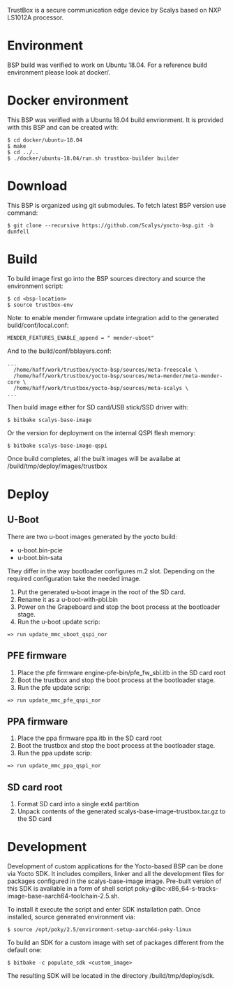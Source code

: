 TrustBox is a secure communication edge device by Scalys based on NXP LS1012A processor.

# Environment

BSP build was verified to work on Ubuntu 18.04. For a reference build environment
please look at docker/.

# Docker environment

This BSP was verified with a Ubuntu 18.04 build envrionment. It is provided with this BSP and can be created with:

```
$ cd docker/ubuntu-18.04
$ make
$ cd ../..
$ ./docker/ubuntu-18.04/run.sh trustbox-builder builder
```

# Download

This BSP is organized using git submodules. To fetch latest BSP version use command:
```
$ git clone --recursive https://github.com/Scalys/yocto-bsp.git -b dunfell
```

# Build

To build image first go into the BSP sources directory and source the environment script:
```
$ cd <bsp-location>
$ source trustbox-env
```

Note: to enable mender firmware update integration add to the generated build/conf/local.conf:
```
MENDER_FEATURES_ENABLE_append = " mender-uboot"
```
And to the build/conf/bblayers.conf:
```
...
  /home/haff/work/trustbox/yocto-bsp/sources/meta-freescale \
  /home/haff/work/trustbox/yocto-bsp/sources/meta-mender/meta-mender-core \
  /home/haff/work/trustbox/yocto-bsp/sources/meta-scalys \
...
```

Then build image either for SD card/USB stick/SSD driver with:
```
$ bitbake scalys-base-image
```

Or the version for deployment on the internal QSPI flesh memory:
```
$ bitbake scalys-base-image-qspi
```

Once build completes, all the built images will be availabe at <BSP>/build/tmp/deploy/images/trustbox


# Deploy

## U-Boot

There are two u-boot images generated by the yocto build:

- u-boot.bin-pcie
- u-boot.bin-sata

They differ in the way bootloader configures m.2 slot. Depending on the required
configuration take the needed image.

1. Put the generated u-boot image in the root of the SD card.
2. Rename it as a u-boot-with-pbl.bin
3. Power on the Grapeboard and stop the boot process at the bootloader stage.
4. Run the u-boot update scrip:
```
=> run update_mmc_uboot_qspi_nor
```

## PFE firmware

1. Place the pfe firmware engine-pfe-bin/pfe_fw_sbl.itb in the SD card root
2. Boot the trustbox and stop the boot process at the bootloader stage.
3. Run the pfe update scrip:
```
=> run update_mmc_pfe_qspi_nor
```

## PPA firmware

1. Place the ppa firmware ppa.itb in the SD card root
2. Boot the trustbox and stop the boot process at the bootloader stage.
3. Run the ppa update scrip:
```
=> run update_mmc_ppa_qspi_nor
```

## SD card root

1. Format SD card into a single ext4 partition
2. Unpack contents of the generated scalys-base-image-trustbox.tar.gz to the SD card


# Development

Development of custom applications for the Yocto-based BSP can be done via Yocto
SDK. It includes compilers, linker and all the development files for packages
configured in the scalys-base-image image. Pre-built version of this SDK is
available in a form of shell script poky-glibc-x86_64-s-tracks-image-base-aarch64-toolchain-2.5.sh.

To install it execute the script and enter SDK installation path. Once installed, source generated environment via:
```
$ source /opt/poky/2.5/environment-setup-aarch64-poky-linux
```

To build an SDK for a custom image with set of packages different from the default one:
```
$ bitbake -c populate_sdk <custom_image>
```

The resulting SDK will be located in the directory <BSP>/build/tmp/deploy/sdk.

